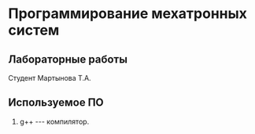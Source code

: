 # Программирование мехатронных систем

## Лабораторные работы

Студент Мартынова Т.А. 

## Используемое ПО
1. g++ --- компилятор.